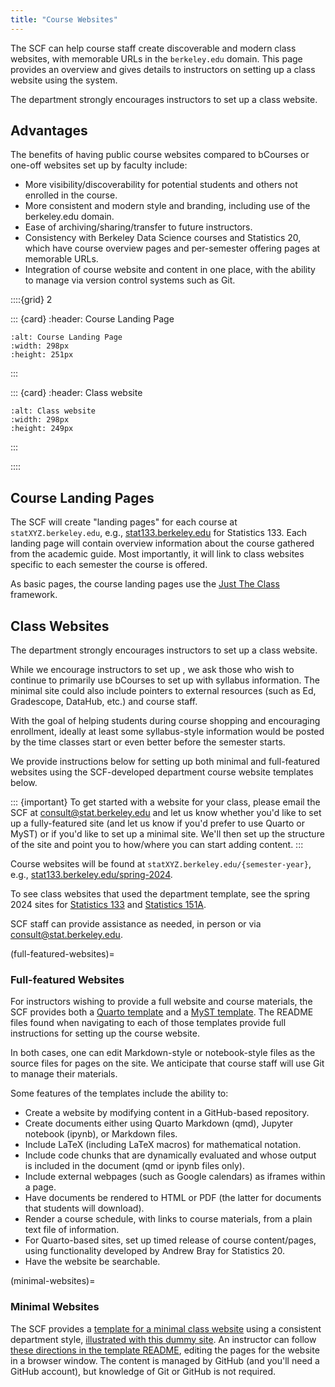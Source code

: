 ```yaml
---
title: "Course Websites"
---
```


The SCF can help course staff create discoverable and modern class websites,
with memorable URLs in the `berkeley.edu` domain. This page provides an
overview and gives details to instructors on setting up a class website using
the system.

The department strongly encourages instructors to set up a class
website.

## Advantages

The benefits of having public course websites compared to bCourses or
one-off websites set up by faculty include:

- More visibility/discoverability for potential students and others not
  enrolled in the course.
- More consistent and modern style and branding, including use of the
  berkeley.edu domain.
- Ease of archiving/sharing/transfer to future instructors.
- Consistency with Berkeley Data Science courses and Statistics 20,
  which have course overview pages and per-semester offering pages at
  memorable URLs.
- Integration of course website and content in one place, with the
  ability to manage via version control systems such as Git.


::::{grid} 2

::: {card}
:header: Course Landing Page

```{image} ../images/course-landing-page.png
:alt: Course Landing Page
:width: 298px
:height: 251px
```
:::

::: {card}
:header: Class website

```{image} ../images/class-website.png
:alt: Class website
:width: 298px
:height: 249px
```
:::

::::

## Course Landing Pages

The SCF will create "landing pages" for each course at
`statXYZ.berkeley.edu`, e.g.,
[stat133.berkeley.edu](https://stat133.berkeley.edu) for Statistics 133.
Each landing page will contain overview information about the course
gathered from the academic guide. Most importantly, it will link to
class websites specific to each semester the course is offered.

As basic pages, the course landing pages use the [Just The
Class](https://kevinl.info/just-the-class/) framework.

## Class Websites

The department strongly encourages instructors to set up a class
website. 

While we encourage instructors to set up [](#full-featured-websites), we
ask those who wish to continue to primarily use bCourses to set up
[](#minimal-websites) with
syllabus information. The minimal site could also include pointers to
external resources (such as Ed, Gradescope, DataHub, etc.) and course
staff. 

With the goal of helping students during course shopping and encouraging
enrollment, ideally at least some syllabus-style information would be
posted by the time classes start or even better before the semester
starts. 

We provide instructions below for setting up both minimal and
full-featured websites using the SCF-developed department course website
templates below. 

::: {important}
To get started with a website for your class, please email the SCF at
consult@stat.berkeley.edu and let us know whether you'd like to set up a
fully-featured site (and let us know if you'd prefer to use Quarto or
MyST) or if you'd like to set up a minimal site. We'll then set up the
structure of the site and point you to how/where you can start adding
content.
:::

Course websites will be found at `statXYZ.berkeley.edu/{semester-year}`,
e.g.,
[stat133.berkeley.edu/spring-2024](http://stat133.berkeley.edu/spring-2024). 

To see class websites that used the department template, see the spring
2024 sites for [Statistics 133](http://stat133.berkeley.edu/spring-2024)
and [Statistics 151A](http://stat151a.berkeley.edu/spring-2024).

SCF staff can provide assistance as needed, in person or via
consult@stat.berkeley.edu.

(full-featured-websites)=
### Full-featured Websites

For instructors wishing to provide a full website and course materials,
the SCF provides both a [Quarto
template](https://github.com/berkeley-cdss/course-site-quarto) and a
[MyST template](https://github.com/berkeley-cdss/course-site-myst). The
README files found when navigating to each of those templates provide
full instructions for setting up the course website.

In both cases, one can edit Markdown-style or notebook-style files as
the source files for pages on the site. We anticipate that course staff
will use Git to manage their materials. 

Some features of the templates include the ability to:

- Create a website by modifying content in a GitHub-based repository.
- Create documents either using Quarto Markdown (qmd), Jupyter notebook
  (ipynb), or Markdown files.
- Include LaTeX (including LaTeX macros) for mathematical notation.
- Include code chunks that are dynamically evaluated and whose output is
  included in the document (qmd or ipynb files only).
- Include external webpages (such as Google calendars) as iframes within
  a page.
- Have documents be rendered to HTML or PDF (the latter for documents
  that students will download).
- Render a course schedule, with links to course materials, from a plain
  text file of information.
- For Quarto-based sites, set up timed release of course content/pages,
  using functionality developed by Andrew Bray for Statistics 20.
- Have the website be searchable.

(minimal-websites)=
### Minimal Websites

The SCF provides a [template for a minimal class
website](https://github.com/berkeley-cdss/course-site-quarto-lite) using
a consistent department style, [illustrated with this dummy
site](https://berkeley-cdss.github.io/course-site-quarto-lite/). An
instructor can follow [these directions in the template
README](https://github.com/berkeley-cdss/course-site-quarto-lite?tab=readme-ov-file#instructions-for-course-staff),
editing the pages for the website in a browser window. The content is
managed by GitHub (and you'll need a GitHub account), but knowledge of
Git or GitHub is not required.  
 
